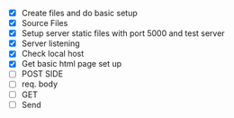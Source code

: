 - [x] Create files and do basic setup 
- [x] Source Files
- [x] Setup server static files with port 5000 and test server
- [x] Server listening
- [x] Check local host
- [x] Get basic html page set up
- [ ] POST SIDE
- [ ] req. body
- [ ] GET
- [ ] Send